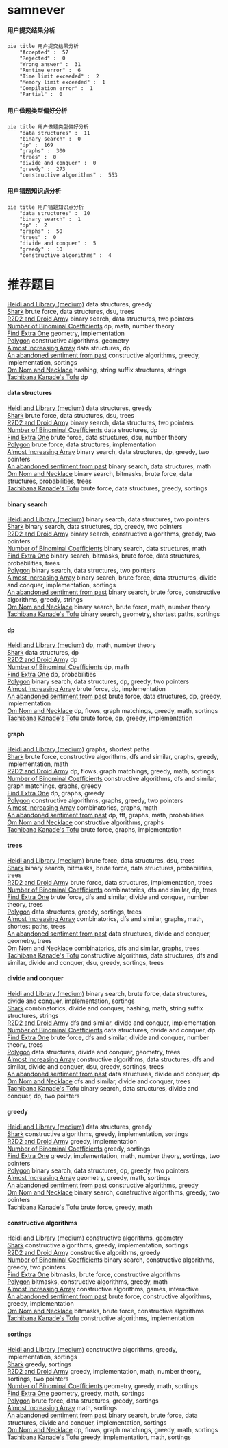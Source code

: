 # samnever
<!-- tabs:start -->
#### **用户提交结果分析**

```mermaid
pie title 用户提交结果分析
    "Accepted" :  57
    "Rejected" :  0
    "Wrong answer" :  31
    "Runtime error" :  6
    "Time limit exceeded" :  2
    "Memory limit exceeded" :  1
    "Compilation error" :  1
    "Partial" :  0
```
#### **用户做题类型偏好分析**

```mermaid
pie title 用户做题类型偏好分析
    "data structures" :  11
    "binary search" :  0
    "dp" :  169
    "graphs" :  300
    "trees" :  0
    "divide and conquer" :  0
    "greedy" :  273
    "constructive algorithms" :  553
```
#### **用户错题知识点分析**

```mermaid
pie title 用户错题知识点分析
    "data structures" :  10
    "binary search" :  1
    "dp" :  2
    "graphs" :  50
    "trees" :  0
    "divide and conquer" :  5
    "greedy" :  10
    "constructive algorithms" :  4
```
<!-- tabs:end -->
# 推荐题目
[Heidi and Library (medium)](http://codeforces.com/problemset/problem/802/B)		data structures,
                        greedy		  
[Shark](http://codeforces.com/problemset/problem/982/D)		brute force,
                        data structures,
                        dsu,
                        trees		  
[R2D2 and Droid Army](http://codeforces.com/problemset/problem/514/D)		binary search,
                        data structures,
                        two pointers		  
[Number of Binominal Coefficients](http://codeforces.com/problemset/problem/582/D)		dp,
                        math,
                        number theory		  
[Find Extra One](http://codeforces.com/problemset/problem/900/A)		geometry,
                        implementation		  
[Polygon](http://codeforces.com/problemset/problem/306/D)		constructive algorithms,
                        geometry		  
[Almost Increasing Array](http://codeforces.com/problemset/problem/946/G)		data structures,
                        dp		  
[An abandoned sentiment from past](http://codeforces.com/problemset/problem/814/A)		constructive algorithms,
                        greedy,
                        implementation,
                        sortings		  
[Om Nom and Necklace](http://codeforces.com/problemset/problem/526/D)		hashing,
                        string suffix structures,
                        strings		  
[Tachibana Kanade's Tofu](https://codeforces.com/contest/434/problem/C)		dp		  
<!-- tabs:start -->
#### **data structures**
[Heidi and Library (medium)](http://codeforces.com/problemset/problem/802/B)		data structures,
                        greedy		  
[Shark](http://codeforces.com/problemset/problem/982/D)		brute force,
                        data structures,
                        dsu,
                        trees		  
[R2D2 and Droid Army](http://codeforces.com/problemset/problem/514/D)		binary search,
                        data structures,
                        two pointers		  
[Number of Binominal Coefficients](http://codeforces.com/problemset/problem/946/G)		data structures,
                        dp		  
[Find Extra One](http://codeforces.com/problemset/problem/920/F)		brute force,
                        data structures,
                        dsu,
                        number theory		  
[Polygon](https://codeforces.com/contest/1291/problem/C)		brute force,
                        data structures,
                        implementation		  
[Almost Increasing Array](http://codeforces.com/problemset/problem/1492/C)		binary search,
                        data structures,
                        dp,
                        greedy,
                        two pointers		  
[An abandoned sentiment from past](http://codeforces.com/problemset/problem/1490/G)		binary search,
                        data structures,
                        math		  
[Om Nom and Necklace](http://codeforces.com/problemset/problem/1479/D)		binary search,
                        bitmasks,
                        brute force,
                        data structures,
                        probabilities,
                        trees		  
[Tachibana Kanade's Tofu](http://codeforces.com/problemset/problem/1497/A)		brute force,
                        data structures,
                        greedy,
                        sortings		  
#### **binary search**
[Heidi and Library (medium)](http://codeforces.com/problemset/problem/514/D)		binary search,
                        data structures,
                        two pointers		  
[Shark](http://codeforces.com/problemset/problem/1492/C)		binary search,
                        data structures,
                        dp,
                        greedy,
                        two pointers		  
[R2D2 and Droid Army](http://codeforces.com/problemset/problem/1463/D)		binary search,
                        constructive algorithms,
                        greedy,
                        two pointers		  
[Number of Binominal Coefficients](http://codeforces.com/problemset/problem/1490/G)		binary search,
                        data structures,
                        math		  
[Find Extra One](http://codeforces.com/problemset/problem/1479/D)		binary search,
                        bitmasks,
                        brute force,
                        data structures,
                        probabilities,
                        trees		  
[Polygon](http://codeforces.com/problemset/problem/1436/E)		binary search,
                        data structures,
                        two pointers		  
[Almost Increasing Array](http://codeforces.com/problemset/problem/1461/D)		binary search,
                        brute force,
                        data structures,
                        divide and conquer,
                        implementation,
                        sortings		  
[An abandoned sentiment from past](http://codeforces.com/problemset/problem/1493/C)		binary search,
                        brute force,
                        constructive algorithms,
                        greedy,
                        strings		  
[Om Nom and Necklace](http://codeforces.com/problemset/problem/1487/D)		binary search,
                        brute force,
                        math,
                        number theory		  
[Tachibana Kanade's Tofu](http://codeforces.com/problemset/problem/1486/B)		binary search,
                        geometry,
                        shortest paths,
                        sortings		  
#### **dp**
[Heidi and Library (medium)](http://codeforces.com/problemset/problem/582/D)		dp,
                        math,
                        number theory		  
[Shark](http://codeforces.com/problemset/problem/946/G)		data structures,
                        dp		  
[R2D2 and Droid Army](https://codeforces.com/contest/434/problem/C)		dp		  
[Number of Binominal Coefficients](http://codeforces.com/problemset/problem/2/B)		dp,
                        math		  
[Find Extra One](http://codeforces.com/problemset/problem/30/C)		dp,
                        probabilities		  
[Polygon](http://codeforces.com/problemset/problem/1492/C)		binary search,
                        data structures,
                        dp,
                        greedy,
                        two pointers		  
[Almost Increasing Array](https://codeforces.com/contest/1457/problem/C)		brute force,
                        dp,
                        implementation		  
[An abandoned sentiment from past](http://codeforces.com/problemset/problem/1491/C)		brute force,
                        data structures,
                        dp,
                        greedy,
                        implementation		  
[Om Nom and Necklace](http://codeforces.com/problemset/problem/1437/C)		dp,
                        flows,
                        graph matchings,
                        greedy,
                        math,
                        sortings		  
[Tachibana Kanade's Tofu](http://codeforces.com/problemset/problem/1499/B)		brute force,
                        dp,
                        greedy,
                        implementation		  
#### **graph**
[Heidi and Library (medium)](https://codeforces.com/contest/1483/problem/D)		graphs,
                        shortest paths		  
[Shark](http://codeforces.com/problemset/problem/1487/C)		brute force,
                        constructive algorithms,
                        dfs and similar,
                        graphs,
                        greedy,
                        implementation,
                        math		  
[R2D2 and Droid Army](http://codeforces.com/problemset/problem/1437/C)		dp,
                        flows,
                        graph matchings,
                        greedy,
                        math,
                        sortings		  
[Number of Binominal Coefficients](http://codeforces.com/problemset/problem/1470/D)		constructive algorithms,
                        dfs and similar,
                        graph matchings,
                        graphs,
                        greedy		  
[Find Extra One](http://codeforces.com/problemset/problem/1476/C)		dp,
                        graphs,
                        greedy		  
[Polygon](http://codeforces.com/problemset/problem/1304/D)		constructive algorithms,
                        graphs,
                        greedy,
                        two pointers		  
[Almost Increasing Array](http://codeforces.com/problemset/problem/1475/C)		combinatorics,
                        graphs,
                        math		  
[An abandoned sentiment from past](http://codeforces.com/problemset/problem/553/E)		dp,
                        fft,
                        graphs,
                        math,
                        probabilities		  
[Om Nom and Necklace](http://codeforces.com/problemset/problem/1495/C)		constructive algorithms,
                        graphs		  
[Tachibana Kanade's Tofu](http://codeforces.com/problemset/problem/1510/K)		brute force,
                        graphs,
                        implementation		  
#### **trees**
[Heidi and Library (medium)](http://codeforces.com/problemset/problem/982/D)		brute force,
                        data structures,
                        dsu,
                        trees		  
[Shark](http://codeforces.com/problemset/problem/1479/D)		binary search,
                        bitmasks,
                        brute force,
                        data structures,
                        probabilities,
                        trees		  
[R2D2 and Droid Army](http://codeforces.com/problemset/problem/1511/C)		brute force,
                        data structures,
                        implementation,
                        trees		  
[Number of Binominal Coefficients](http://codeforces.com/problemset/problem/1499/F)		combinatorics,
                        dfs and similar,
                        dp,
                        trees		  
[Find Extra One](http://codeforces.com/problemset/problem/1491/E)		brute force,
                        dfs and similar,
                        divide and conquer,
                        number theory,
                        trees		  
[Polygon](http://codeforces.com/problemset/problem/1466/D)		data structures,
                        greedy,
                        sortings,
                        trees		  
[Almost Increasing Array](http://codeforces.com/problemset/problem/1495/D)		combinatorics,
                        dfs and similar,
                        graphs,
                        math,
                        shortest paths,
                        trees		  
[An abandoned sentiment from past](http://codeforces.com/problemset/problem/1303/G)		data structures,
                        divide and conquer,
                        geometry,
                        trees		  
[Om Nom and Necklace](http://codeforces.com/problemset/problem/1454/E)		combinatorics,
                        dfs and similar,
                        graphs,
                        trees		  
[Tachibana Kanade's Tofu](http://codeforces.com/problemset/problem/1494/D)		constructive algorithms,
                        data structures,
                        dfs and similar,
                        divide and conquer,
                        dsu,
                        greedy,
                        sortings,
                        trees		  
#### **divide and conquer**
[Heidi and Library (medium)](http://codeforces.com/problemset/problem/1461/D)		binary search,
                        brute force,
                        data structures,
                        divide and conquer,
                        implementation,
                        sortings		  
[Shark](http://codeforces.com/problemset/problem/1466/G)		combinatorics,
                        divide and conquer,
                        hashing,
                        math,
                        string suffix structures,
                        strings		  
[R2D2 and Droid Army](http://codeforces.com/problemset/problem/1490/D)		dfs and similar,
                        divide and conquer,
                        implementation		  
[Number of Binominal Coefficients](https://codeforces.com/contest/1483/problem/C)		data structures,
                        divide and conquer,
                        dp		  
[Find Extra One](http://codeforces.com/problemset/problem/1491/E)		brute force,
                        dfs and similar,
                        divide and conquer,
                        number theory,
                        trees		  
[Polygon](http://codeforces.com/problemset/problem/1303/G)		data structures,
                        divide and conquer,
                        geometry,
                        trees		  
[Almost Increasing Array](http://codeforces.com/problemset/problem/1494/D)		constructive algorithms,
                        data structures,
                        dfs and similar,
                        divide and conquer,
                        dsu,
                        greedy,
                        sortings,
                        trees		  
[An abandoned sentiment from past](http://codeforces.com/problemset/problem/1482/E)		data structures,
                        divide and conquer,
                        dp		  
[Om Nom and Necklace](http://codeforces.com/problemset/problem/566/C)		dfs and similar,
                        divide and conquer,
                        trees		  
[Tachibana Kanade's Tofu](http://codeforces.com/problemset/problem/1428/F)		binary search,
                        data structures,
                        divide and conquer,
                        dp,
                        two pointers		  
#### **greedy**
[Heidi and Library (medium)](http://codeforces.com/problemset/problem/802/B)		data structures,
                        greedy		  
[Shark](http://codeforces.com/problemset/problem/814/A)		constructive algorithms,
                        greedy,
                        implementation,
                        sortings		  
[R2D2 and Droid Army](http://codeforces.com/problemset/problem/1119/A)		greedy,
                        implementation		  
[Number of Binominal Coefficients](http://codeforces.com/problemset/problem/1183/D)		greedy,
                        sortings		  
[Find Extra One](http://codeforces.com/problemset/problem/1333/F)		greedy,
                        implementation,
                        math,
                        number theory,
                        sortings,
                        two pointers		  
[Polygon](http://codeforces.com/problemset/problem/1492/C)		binary search,
                        data structures,
                        dp,
                        greedy,
                        two pointers		  
[Almost Increasing Array](https://codeforces.com/contest/1496/problem/C)		geometry,
                        greedy,
                        math,
                        sortings		  
[An abandoned sentiment from past](http://codeforces.com/problemset/problem/1493/A)		constructive algorithms,
                        greedy		  
[Om Nom and Necklace](http://codeforces.com/problemset/problem/1463/D)		binary search,
                        constructive algorithms,
                        greedy,
                        two pointers		  
[Tachibana Kanade's Tofu](http://codeforces.com/problemset/problem/1462/C)		brute force,
                        greedy,
                        math		  
#### **constructive algorithms**
[Heidi and Library (medium)](http://codeforces.com/problemset/problem/306/D)		constructive algorithms,
                        geometry		  
[Shark](http://codeforces.com/problemset/problem/814/A)		constructive algorithms,
                        greedy,
                        implementation,
                        sortings		  
[R2D2 and Droid Army](http://codeforces.com/problemset/problem/1493/A)		constructive algorithms,
                        greedy		  
[Number of Binominal Coefficients](http://codeforces.com/problemset/problem/1463/D)		binary search,
                        constructive algorithms,
                        greedy,
                        two pointers		  
[Find Extra One](https://codeforces.com/contest/1456/problem/B)		bitmasks,
                        brute force,
                        constructive algorithms		  
[Polygon](http://codeforces.com/problemset/problem/1492/D)		bitmasks,
                        constructive algorithms,
                        greedy,
                        math		  
[Almost Increasing Array](https://codeforces.com/contest/1504/problem/D)		constructive algorithms,
                        games,
                        interactive		  
[An abandoned sentiment from past](https://codeforces.com/contest/1483/problem/A)		brute force,
                        constructive algorithms,
                        greedy,
                        implementation		  
[Om Nom and Necklace](https://codeforces.com/contest/1457/problem/D)		bitmasks,
                        brute force,
                        constructive algorithms		  
[Tachibana Kanade's Tofu](http://codeforces.com/problemset/problem/1513/A)		constructive algorithms,
                        implementation		  
#### **sortings**
[Heidi and Library (medium)](http://codeforces.com/problemset/problem/814/A)		constructive algorithms,
                        greedy,
                        implementation,
                        sortings		  
[Shark](http://codeforces.com/problemset/problem/1183/D)		greedy,
                        sortings		  
[R2D2 and Droid Army](http://codeforces.com/problemset/problem/1333/F)		greedy,
                        implementation,
                        math,
                        number theory,
                        sortings,
                        two pointers		  
[Number of Binominal Coefficients](https://codeforces.com/contest/1496/problem/C)		geometry,
                        greedy,
                        math,
                        sortings		  
[Find Extra One](http://codeforces.com/problemset/problem/1495/A)		geometry,
                        greedy,
                        math,
                        sortings		  
[Polygon](http://codeforces.com/problemset/problem/1497/A)		brute force,
                        data structures,
                        greedy,
                        sortings		  
[Almost Increasing Array](http://codeforces.com/problemset/problem/1427/A)		math,
                        sortings		  
[An abandoned sentiment from past](http://codeforces.com/problemset/problem/1461/D)		binary search,
                        brute force,
                        data structures,
                        divide and conquer,
                        implementation,
                        sortings		  
[Om Nom and Necklace](http://codeforces.com/problemset/problem/1437/C)		dp,
                        flows,
                        graph matchings,
                        greedy,
                        math,
                        sortings		  
[Tachibana Kanade's Tofu](http://codeforces.com/problemset/problem/1473/A)		greedy,
                        implementation,
                        math,
                        sortings		  
<!-- tabs:end -->
